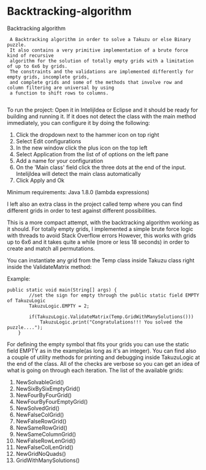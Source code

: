 # Backtracking-algorithm
Backtracking algorithm

````
 A Backtracking algorithm in order to solve a Takuzu or else Binary puzzle. 
 It also contains a very primitive implementation of a brute force kind of recursive 
 algorithm for the solution of totally empty grids with a limitation of up to 6x6 by grids.
 The constraints and the validations are implemented differently for empty grids, incomplete grids,
 and complete grids and some of the methods that involve row and column filtering are universal by using
 a function to shift rows to columns. 
 
 ````

To run the project:
Open it in IntelijIdea or Eclipse and it should be ready for building and running it.
If it does not detect the class with the main method immediately, you can configure it by doing the following:
1) Click the dropdown next to the hammer icon on top right
2) Select Edit configurations
3) In the new window click the plus icon on the top left
4) Select Application from the list of of options on the left pane
5) Add a name for your configuration
6) On the 'Main class' field click the three dots at the end of the input. IntelijIdea will detect the main class automatically
7) Click Apply and Ok

Minimum requirements: Java 1.8.0 (lambda expressions)

I left also an extra class in the project called temp where you can find different grids in order to test
against different possibilities. 

This is a more compact attempt, with the backtracking algorithm working as it should.
For totally empty grids, I implemented a simple brute force logic with threads to avoid Stack Overflow errors
However, this works with grids up to 6x6 and it takes quite a while (more or less 18 seconds) in order to create and match all permutations.

You can instantiate any grid from the Temp class inside Takuzu class right inside the ValidateMatrix method:

Example:
````
public static void main(String[] args) {
        //set the sign for empty through the public static field EMPTY of TakuzuLogic
        TakuzuLogic.EMPTY = 2;
        
        if(TakuzuLogic.ValidateMatrix(Temp.GridWithManySolutions())) 
            TakuzuLogic.print("Congratulations!!! You solved the puzzle....");
    }

````
 
 For defining the empty symbol that fits your grids you can use the static field EMPTY as in the example(as long as it's an integer).
 You can find also a couple of utility methods for printing and debugging inside TakuzuLogic at the end of the class.
 All of the checks are verbose so you can get an idea of what is going on through each iteration. 
 The list of the available grids:
 1) NewSolvableGrid()
 2) NewSixBySixEmptyGrid()
 3) NewFourByFourGrid()
 4) NewFourByFourEmptyGrid()
 5) NewSolvedGrid()
 6) NewFalseColGrid()
 7) NewFalseRowGrid()
 8) NewSameRowGrid()
 9) NewSameColumnGrid()
 10) NewFalseRowLenGrid()
 11) NewFalseColLenGrid()
 12) NewGridNoQuads()
 13) GridWithManySolutions()
 
